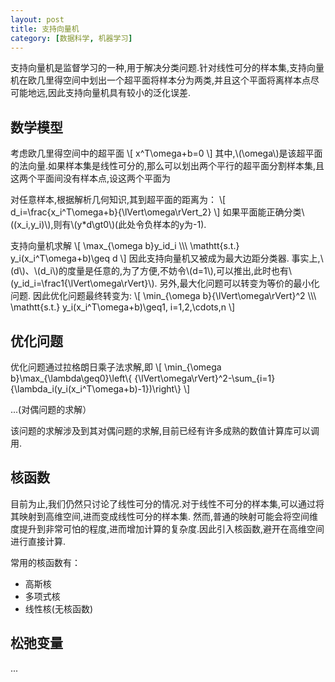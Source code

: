 ```yaml
---
layout: post
title: 支持向量机
category: [数据科学, 机器学习]
---
```


支持向量机是监督学习的一种,用于解决分类问题.针对线性可分的样本集,支持向量机在欧几里得空间中划出一个超平面将样本分为两类,并且这个平面将离样本点尽可能地远,因此支持向量机具有较小的泛化误差.
<!--exerpt-->

## 数学模型

考虑欧几里得空间中的超平面
\\[
x^T\omega+b=0
\\]
其中,\\(\omega\\)是该超平面的法向量.如果样本集是线性可分的,那么可以划出两个平行的超平面分割样本集,且这两个平面间没有样本点,设这两个平面为

对任意样本,根据解析几何知识,其到超平面的距离为：
\\[
d_i=\frac{x_i^T\omega+b}{\lVert\omega\rVert_2}
\\]
如果平面能正确分类\\((x_i,y_i)\\),则有\\(y*d\gt0\\)(此处令负样本的y为-1).

支持向量机求解
\\[
\max_{\omega b}y_id_i \\\\\\
\mathtt{s.t.} y_i(x_i^T\omega+b)\geq d
\\]
因此支持向量机又被成为最大边距分类器.
事实上,\\(d\\)、\\(d_i\\)的度量是任意的,为了方便,不妨令\\(d=1\\),可以推出,此时也有\\(y_id_i=\frac1{\lVert\omega\rVert}\\).
另外,最大化问题可以转变为等价的最小化问题.
因此优化问题最终转变为:
\\[
\min_{\omega b}{\lVert\omega\rVert}^2 \\\\\\
\mathtt{s.t.} y_i(x_i^T\omega+b)\geq1, i=1,2,\cdots,n
\\]

## 优化问题

优化问题通过拉格朗日乘子法求解,即
\\[
\min_{\omega b}\max_{\lambda\geq0}\left\\{ {\lVert\omega\rVert}^2-\sum_{i=1}{\lambda_i(y_i(x_i^T\omega+b)-1})\right\\}
\\]

...(对偶问题的求解）

该问题的求解涉及到其对偶问题的求解,目前已经有许多成熟的数值计算库可以调用.

## 核函数

目前为止,我们仍然只讨论了线性可分的情况.对于线性不可分的样本集,可以通过将其映射到高维空间,进而变成线性可分的样本集.
然而,普通的映射可能会将空间维度提升到非常可怕的程度,进而增加计算的复杂度.因此引入核函数,避开在高维空间进行直接计算.

常用的核函数有：

* 高斯核
* 多项式核
* 线性核(无核函数)

## 松弛变量

...